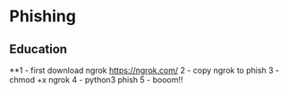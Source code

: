 # Phishing

Education
---------

**1 - first download ngrok https://ngrok.com/
2 - copy ngrok to phish
3 - chmod +x ngrok
4 - python3 phish
5 - booom!!
